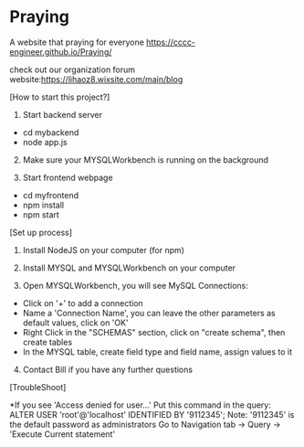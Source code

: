 # Praying
A website that praying for everyone
https://cccc-engineer.github.io/Praying/

check out our organization forum website:https://lihaoz8.wixsite.com/main/blog

[How to start this project?]

1.  Start backend server
  - cd mybackend
  - node app.js

2. Make sure your MYSQLWorkbench is running on the background

3. Start frontend webpage
  - cd myfrontend
  - npm install
  - npm start

[Set up process]

1. Install NodeJS on your computer (for npm)

2. Install MYSQL and MYSQLWorkbench on your computer

3. Open MYSQLWorkbench, you will see MySQL Connections:
  - Click on '+' to add a connection
  - Name a 'Connection Name', you can leave the other parameters as default values, click on 'OK'
  - Right Click in the "SCHEMAS" section, click on "create schema", then create tables
  - In the MYSQL table, create field type and field name, assign values to it

4. Contact Bill if you have any further questions

[TroubleShoot]

*If you see 'Access denied for user...'
Put this command in the query: ALTER USER 'root'@'localhost' IDENTIFIED BY '9112345';
Note: '9112345' is the default password as administrators
Go to Navigation tab -> Query -> 'Execute Current statement'
